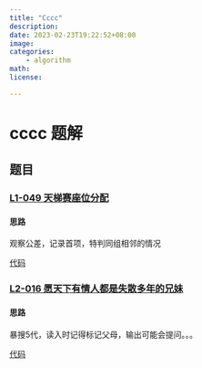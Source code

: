 ```yaml
---
title: "Cccc"
description: 
date: 2023-02-23T19:22:52+08:00
image: 
categories:  
    - algorithm
math: 
license: 

---
```


# cccc 题解

## 题目

###  [L1-049 天梯赛座位分配](https://pintia.cn/problem-sets/994805046380707840/exam/problems/994805081289900032)
#### 思路
观察公差，记录首项，特判同组相邻的情况


[代码](./L1-049.cpp)

### [L2-016 愿天下有情人都是失散多年的兄妹](https://pintia.cn/problem-sets/994805046380707840/exam/problems/994805061769609216)

#### 思路
暴搜5代，读入时记得标记父母，输出可能会提问。。。
    
[代码](./L2-016.cpp)